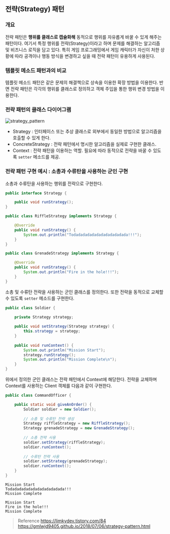 ## 전략(Strategy) 패턴

### 개요
전략 패턴은 **행위를 클래스로 캡슐화해** 동적으로 행위를 자유롭게 바꿀 수 있게 해주는 패턴이다. 여기서 특정 행위를 전략(Strategy)이라고 하며 문제를 해결하는 알고리즘 및 비즈니스 로직을 담고 있다. 특히 게임 프로그래밍에서 게임 캐릭터가 자신이 처한 상황에 따라 공격이나 행동 방식을 변경하고 싶을 때 전략 패턴이 유용하게 사용된다.

### 템플릿 메소드 패턴과의 비교
템플릿 메소드 패턴은 같은 문제의 해결책으로 상속을 이용한 확장 방법을 이용한다. 반면 전략 패턴은 각각의 행위를 클래스로 정의하고 객체 주입을 통한 행위 변경 방법을 이용한다.

### 전략 패턴의 클래스 다이어그램
![strategy_pattern](https://user-images.githubusercontent.com/45558487/63312348-3e2b7400-c33c-11e9-980d-b51595801314.png)

* Strategy : 인터페이스 또는 추상 클래스로 외부에서 동일한 방법으로 알고리즘을 호출할 수 있게 한다.
* ConcreteStrategy : 전략 패턴에서 명시한 알고리즘을 실제로 구현한 클래스.
* Context : 전략 패턴을 이용하는 역할. 필요에 따라 동적으로 전략을 바꿀 수 있도록 `setter` 메소드를 제공.

### 전략 패턴 구현 예시 : 소총과 수류탄을 사용하는 군인 구현
소총과 수류탄을 사용하는 행위를 전략으로 구현한다.
```java
public interface Strategy {

    public void runStrategy();
}
```
```java
public class RiffleStrategy implements Strategy {

    @Override
    public void runStrategy() {
        System.out.println("Todadadadadadadadadadadada!!!");
    }
}
```
```java
public class GrenadeStrategy implements Strategy {

    @Override
    public void runStrategy() {
        System.out.println("Fire in the hole!!!");
    }
}
```
소총 및 수류탄 전략을 사용하는 군인 클래스를 정의한다. 또한 전략을 동적으로 교체할 수 있도록 `setter` 메소드를 구현한다.
```java
public class Soldier {

    private Strategy strategy;
    
    public void setStrategy(Strategy strategy) {
        this.strategy = strategy;
    }
    
    public void runContext() {
        System.out.println("Mission Start");
        strategy.runStrategy();
        System.out.println("Mission Complete\n");
    }
}
```
위에서 정의한 군인 클래스는 전략 패턴에서 Context에 해당한다. 전략을 교체하며 Context를 사용하는 Client 객체를 다음과 같이 구현한다.
```java
public class CommandOfficer {

    public static void giveAnOrder() {
        Soldier soldier = new Soldier();
        
        // 소총 및 수류탄 전략 생성
        Strategy riffleStrategy = new RiffleStrategy();
        Strategy grenadeStrategy = new GrenadeStrategy();
        
        // 소총 전략 사용
        soldier.setStrategy(riffleStrategy);
        soldier.runContext();
        
        // 수류탄 전략 사용
        soldier.setStrategy(grenadeStrategy);
        soldier.runContext();
    }
}
```
```
Mission Start
Todadadadadadadadadadadada!!!
Mission Complete

Mission Start
Fire in the hole!!!
Mission Complete
```

> Reference
> https://limkydev.tistory.com/84
> https://gmlwjd9405.github.io/2018/07/06/strategy-pattern.html